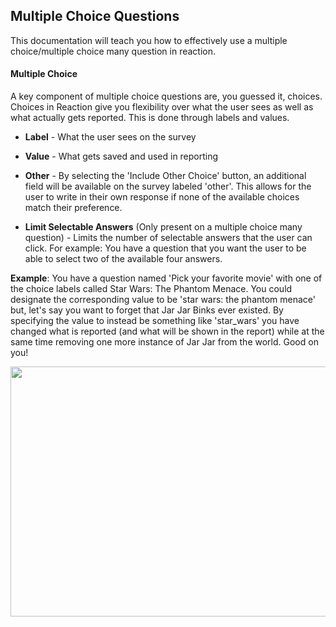 ## Multiple Choice Questions

This documentation will teach you how to effectively use a multiple choice/multiple choice many question in reaction.

#### Multiple Choice

A key component of multiple choice questions are, you guessed it, choices. Choices in Reaction give you flexibility over 
what the user sees as well as what actually gets reported. This is done through labels and values.

  * **Label** - What the user sees on the survey
 
  * **Value** - What gets saved and used in reporting
 
  * **Other** - By selecting the 'Include Other Choice' button, an additional field will be available on the survey labeled 'other'. This allows for the user to write in their own response if none of the available choices match their preference.
  
  * **Limit Selectable Answers** (Only present on a multiple choice many question) - Limits the number of selectable answers that the user can click. For example: You have a question that you want the user to be able to select two of the available four answers.
  
**Example**: You have a question named 'Pick your favorite movie' with one of the choice labels
called Star Wars: The Phantom Menace. You could designate the corresponding value to be 'star wars: the phantom menace' but, 
let's say you want to forget that Jar Jar Binks ever existed. By specifying the value to instead be something like 'star_wars'
you have changed what is reported (and what will be shown in the report) while at the same time removing one more instance of Jar Jar from the world. Good on you!

<img src="https://raw.githubusercontent.com/p60/reaction_docs/master/shared/screenshots/surveys/multiple_choice_label_value.png" width="700" height="400"></img>

